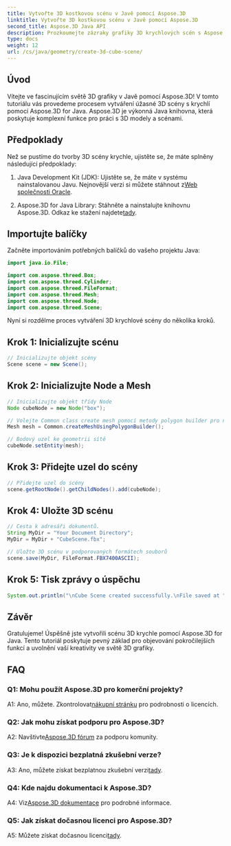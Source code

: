 ```yaml
---
title: Vytvořte 3D kostkovou scénu v Javě pomocí Aspose.3D
linktitle: Vytvořte 3D kostkovou scénu v Javě pomocí Aspose.3D
second_title: Aspose.3D Java API
description: Prozkoumejte zázraky grafiky 3D krychlových scén s Aspose.3D pro Javu. Vytvářejte úžasné scény bez námahy.
type: docs
weight: 12
url: /cs/java/geometry/create-3d-cube-scene/
---
```

## Úvod

Vítejte ve fascinujícím světě 3D grafiky v Javě pomocí Aspose.3D! V tomto tutoriálu vás provedeme procesem vytváření úžasné 3D scény s krychlí pomocí Aspose.3D for Java. Aspose.3D je výkonná Java knihovna, která poskytuje komplexní funkce pro práci s 3D modely a scénami.

## Předpoklady

Než se pustíme do tvorby 3D scény krychle, ujistěte se, že máte splněny následující předpoklady:

1.  Java Development Kit (JDK): Ujistěte se, že máte v systému nainstalovanou Javu. Nejnovější verzi si můžete stáhnout z[Web společnosti Oracle](https://www.oracle.com/java/).

2.  Aspose.3D for Java Library: Stáhněte a nainstalujte knihovnu Aspose.3D. Odkaz ke stažení najdete[tady](https://releases.aspose.com/3d/java/).

## Importujte balíčky

Začněte importováním potřebných balíčků do vašeho projektu Java:

```java
import java.io.File;

import com.aspose.threed.Box;
import com.aspose.threed.Cylinder;
import com.aspose.threed.FileFormat;
import com.aspose.threed.Mesh;
import com.aspose.threed.Node;
import com.aspose.threed.Scene;
```

Nyní si rozdělme proces vytváření 3D krychlové scény do několika kroků.

## Krok 1: Inicializujte scénu

```java
// Inicializujte objekt scény
Scene scene = new Scene();
```

## Krok 2: Inicializujte Node a Mesh

```java
// Inicializujte objekt třídy Node
Node cubeNode = new Node("box");

// Volejte Common class create mesh pomocí metody polygon builder pro nastavení instance mesh
Mesh mesh = Common.createMeshUsingPolygonBuilder();

// Bodový uzel ke geometrii sítě
cubeNode.setEntity(mesh);
```

## Krok 3: Přidejte uzel do scény

```java
// Přidejte uzel do scény
scene.getRootNode().getChildNodes().add(cubeNode);
```

## Krok 4: Uložte 3D scénu

```java
// Cesta k adresáři dokumentů.
String MyDir = "Your Document Directory";
MyDir = MyDir + "CubeScene.fbx";

// Uložte 3D scénu v podporovaných formátech souborů
scene.save(MyDir, FileFormat.FBX7400ASCII);
```

## Krok 5: Tisk zprávy o úspěchu

```java
System.out.println("\nCube Scene created successfully.\nFile saved at " + MyDir);
```

## Závěr

Gratulujeme! Úspěšně jste vytvořili scénu 3D krychle pomocí Aspose.3D for Java. Tento tutoriál poskytuje pevný základ pro objevování pokročilejších funkcí a uvolnění vaší kreativity ve světě 3D grafiky.

## FAQ

### Q1: Mohu použít Aspose.3D pro komerční projekty?

 A1: Ano, můžete. Zkontrolovat[nákupní stránku](https://purchase.aspose.com/buy) pro podrobnosti o licencích.

### Q2: Jak mohu získat podporu pro Aspose.3D?

 A2: Navštivte[Aspose.3D fórum](https://forum.aspose.com/c/3d/18) za podporu komunity.

### Q3: Je k dispozici bezplatná zkušební verze?

 A3: Ano, můžete získat bezplatnou zkušební verzi[tady](https://releases.aspose.com/).

### Q4: Kde najdu dokumentaci k Aspose.3D?

 A4: Viz[Aspose.3D dokumentace](https://reference.aspose.com/3d/java/) pro podrobné informace.

### Q5: Jak získat dočasnou licenci pro Aspose.3D?

 A5: Můžete získat dočasnou licenci[tady](https://purchase.aspose.com/temporary-license/).